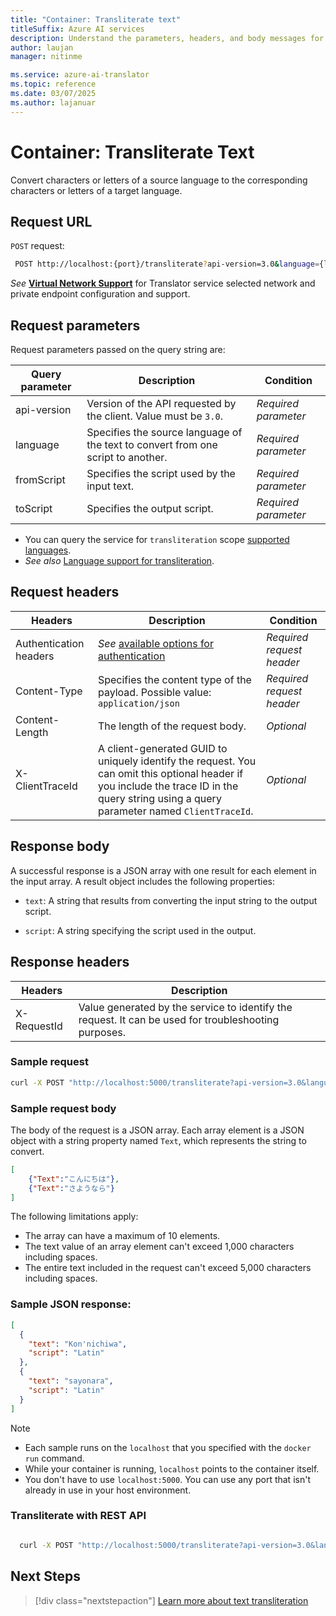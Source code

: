 ```yaml
---
title: "Container: Transliterate text"
titleSuffix: Azure AI services
description: Understand the parameters, headers, and body messages for the Azure AI Translator container transliterate text operation.
author: laujan
manager: nitinme

ms.service: azure-ai-translator
ms.topic: reference
ms.date: 03/07/2025
ms.author: lajanuar
---
```


# Container: Transliterate Text

Convert characters or letters of a source language to the corresponding characters or letters of a target language.

## Request URL

`POST` request:

```bash
 POST http://localhost:{port}/transliterate?api-version=3.0&language={language}&fromScript={fromScript}&toScript={toScript}

```

*See* [**Virtual Network Support**](../text-translation/reference/authentication.md#virtual-network-support) for Translator service selected network and private endpoint configuration and support.

## Request parameters

Request parameters passed on the query string are:

| Query parameter | Description |Condition|
| --- | --- |--- |
| api-version |Version of the API requested by the client. Value must be `3.0`. |*Required parameter*|
| language |Specifies the source language of the text to convert from one script to another.| *Required parameter*|
| fromScript | Specifies the script used by the input text. |*Required parameter*|
| toScript |Specifies the output script.|*Required parameter*|

* You can query the service for `transliteration` scope [supported languages](../text-translation/v3/languages.md).
* *See also* [Language support for transliteration](../language-support.md#transliteration).

## Request headers

| Headers | Description |Condition|
| --- | --- | ---|
| Authentication headers | *See* [available options for authentication](../text-translation/reference/authentication.md)|*Required request header*|
| Content-Type | Specifies the content type of the payload. Possible value: `application/json` |*Required request header*|
| Content-Length |The length of the request body. |*Optional*|
| X-ClientTraceId |A client-generated GUID to uniquely identify the request. You can omit this optional header if you include the trace ID in the query string using a query parameter named `ClientTraceId`. |*Optional*|

## Response body

A successful response is a JSON array with one result for each element in the input array. A result object includes the following properties:

* `text`: A string that results from converting the input string to the output script.

* `script`: A string specifying the script used in the output.

## Response headers

| Headers | Description |
| --- | --- |
| X-RequestId | Value generated by the service to identify the request. It can be used for troubleshooting purposes. |

### Sample request

```bash
curl -X POST "http://localhost:5000/transliterate?api-version=3.0&language=ja&fromScript=Jpan&toScript=Latin"
```

### Sample request body

The body of the request is a JSON array. Each array element is a JSON object with a string property named `Text`, which represents the string to convert.

```json
[
    {"Text":"こんにちは"},
    {"Text":"さようなら"}
]
```

The following limitations apply:

* The array can have a maximum of 10 elements.
* The text value of an array element can't exceed 1,000 characters including spaces.
* The entire text included in the request can't exceed 5,000 characters including spaces.

### Sample JSON response:

```json
[
  {
    "text": "Kon'nichiwa​",
    "script": "Latin"
  },
  {
    "text": "sayonara",
    "script": "Latin"
  }
]
```

> [!NOTE]
>
> * Each sample runs on the `localhost` that you specified with the `docker run` command.
> * While your container is running, `localhost` points to the container itself.
> * You don't have to use `localhost:5000`. You can use any port that isn't already in use in your host environment.

### Transliterate with REST API

```bash

  curl -X POST "http://localhost:5000/transliterate?api-version=3.0&language=ja&fromScript=Jpan&toScript=Latin" -H "Content-Type: application/json" -d "[{'Text':'こんにちは'},{'Text':'さようなら'}]"

```

## Next Steps

> [!div class="nextstepaction"]
> [Learn more about text transliteration](../text-translation/v3/transliterate.md)
